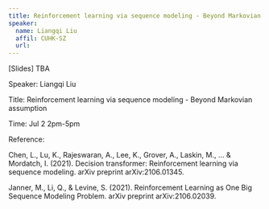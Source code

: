 ```yaml
---
title: Reinforcement learning via sequence modeling - Beyond Markovian assumption
speaker:
  name: Liangqi Liu
  affil: CUHK-SZ
  url: 
--- 
```


[Slides] TBA

Speaker: Liangqi Liu

Title: Reinforcement learning via sequence modeling - Beyond Markovian assumption

Time: Jul 2 2pm-5pm

Reference:

Chen, L., Lu, K., Rajeswaran, A., Lee, K., Grover, A., Laskin, M., ... & Mordatch, I. (2021). Decision transformer: Reinforcement learning via sequence modeling. arXiv preprint arXiv:2106.01345.

Janner, M., Li, Q., & Levine, S. (2021). Reinforcement Learning as One Big Sequence Modeling Problem. arXiv preprint arXiv:2106.02039.